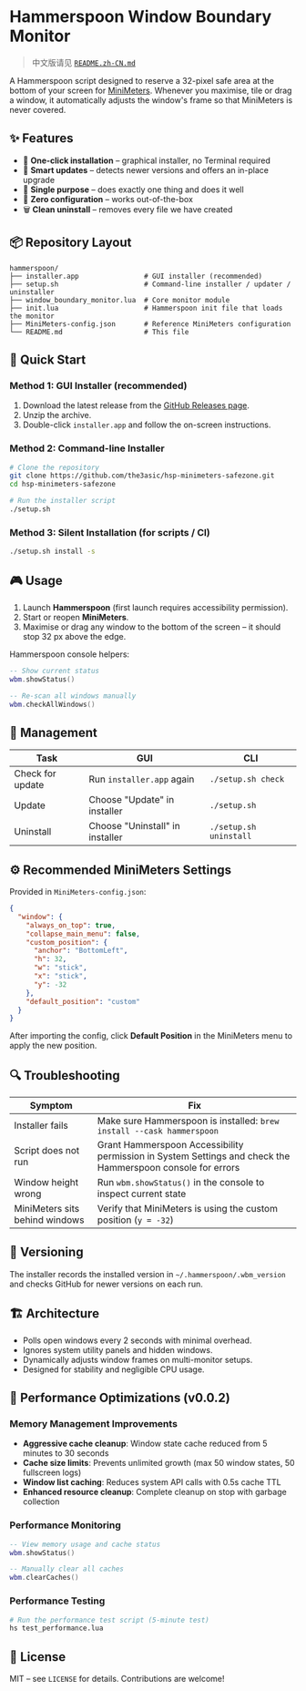 # Hammerspoon Window Boundary Monitor

> 中文版请见 [`README.zh-CN.md`](README.zh-CN.md)

A Hammerspoon script designed to reserve a 32-pixel safe area at the bottom of your screen for [MiniMeters](https://minimeters.app). Whenever you maximise, tile or drag a window, it automatically adjusts the window's frame so that MiniMeters is never covered.

## ✨ Features

- 🚀 **One-click installation** – graphical installer, no Terminal required
- 🔄 **Smart updates** – detects newer versions and offers an in-place upgrade
- 🎯 **Single purpose** – does exactly one thing and does it well
- 🔧 **Zero configuration** – works out-of-the-box
- 🗑️ **Clean uninstall** – removes every file we have created

## 📦 Repository Layout

```text
hammerspoon/
├── installer.app                # GUI installer (recommended)
├── setup.sh                     # Command-line installer / updater / uninstaller
├── window_boundary_monitor.lua  # Core monitor module
├── init.lua                     # Hammerspoon init file that loads the monitor
├── MiniMeters-config.json       # Reference MiniMeters configuration
└── README.md                    # This file
```

## 🚀 Quick Start

### Method 1: GUI Installer (recommended)

1. Download the latest release from the [GitHub Releases page](https://github.com/the3asic/hsp-minimeters-safezone/releases).
2. Unzip the archive.
3. Double-click `installer.app` and follow the on-screen instructions.

### Method 2: Command-line Installer

```bash
# Clone the repository
git clone https://github.com/the3asic/hsp-minimeters-safezone.git
cd hsp-minimeters-safezone

# Run the installer script
./setup.sh
```

### Method 3: Silent Installation (for scripts / CI)

```bash
./setup.sh install -s
```

## 🎮 Usage

1. Launch **Hammerspoon** (first launch requires accessibility permission).
2. Start or reopen **MiniMeters**.
3. Maximise or drag any window to the bottom of the screen – it should stop 32 px above the edge.

Hammerspoon console helpers:

```lua
-- Show current status
wbm.showStatus()

-- Re-scan all windows manually
wbm.checkAllWindows()
```

## 🔧 Management

| Task             | GUI                                          | CLI                           |
|------------------|----------------------------------------------|-------------------------------|
| Check for update | Run `installer.app` again                    | `./setup.sh check`            |
| Update           | Choose "Update" in installer                 | `./setup.sh`                  |
| Uninstall        | Choose "Uninstall" in installer              | `./setup.sh uninstall`        |

## ⚙️ Recommended MiniMeters Settings

Provided in `MiniMeters-config.json`:

```json
{
  "window": {
    "always_on_top": true,
    "collapse_main_menu": false,
    "custom_position": {
      "anchor": "BottomLeft",
      "h": 32,
      "w": "stick",
      "x": "stick",
      "y": -32
    },
    "default_position": "custom"
  }
}
```

After importing the config, click **Default Position** in the MiniMeters menu to apply the new position.

## 🔍 Troubleshooting

| Symptom | Fix |
|---------|-----|
| Installer fails | Make sure Hammerspoon is installed: `brew install --cask hammerspoon` |
| Script does not run | Grant Hammerspoon Accessibility permission in System Settings and check the Hammerspoon console for errors |
| Window height wrong | Run `wbm.showStatus()` in the console to inspect current state |
| MiniMeters sits behind windows | Verify that MiniMeters is using the custom position (`y = -32`) |

## 🔄 Versioning

The installer records the installed version in `~/.hammerspoon/.wbm_version` and checks GitHub for newer versions on each run.

## 🏗️ Architecture

- Polls open windows every 2 seconds with minimal overhead.
- Ignores system utility panels and hidden windows.
- Dynamically adjusts window frames on multi-monitor setups.
- Designed for stability and negligible CPU usage.

## 🚀 Performance Optimizations (v0.0.2)

### Memory Management Improvements
- **Aggressive cache cleanup**: Window state cache reduced from 5 minutes to 30 seconds
- **Cache size limits**: Prevents unlimited growth (max 50 window states, 50 fullscreen logs)
- **Window list caching**: Reduces system API calls with 0.5s cache TTL
- **Enhanced resource cleanup**: Complete cleanup on stop with garbage collection

### Performance Monitoring
```lua
-- View memory usage and cache status
wbm.showStatus()

-- Manually clear all caches
wbm.clearCaches()
```

### Performance Testing
```bash
# Run the performance test script (5-minute test)
hs test_performance.lua
```

## 📜 License

MIT – see `LICENSE` for details. Contributions are welcome!